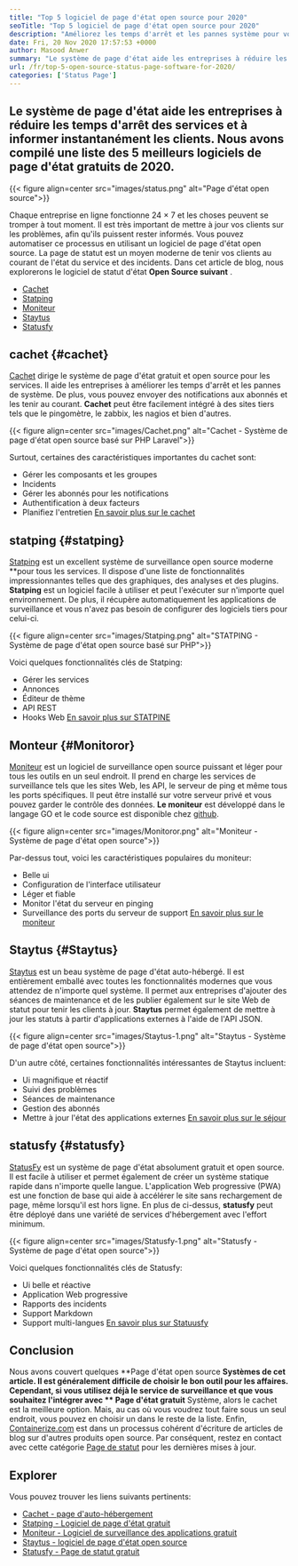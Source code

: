```yaml
---
title: "Top 5 logiciel de page d'état open source pour 2020" 
seoTitle: "Top 5 logiciel de page d'état open source pour 2020" 
description: "Améliorez les temps d'arrêt et les pannes système pour vos services à l'aide de systèmes de page d'état gratuits et open source. Envoyez des notifications pour mettre à jour les clients." 
date: Fri, 20 Nov 2020 17:57:53 +0000
author: Masood Anwer
summary: "Le système de page d'état aide les entreprises à réduire les temps d'arrêt des services et à informer instantanément les clients. Nous avons compilé une liste des 5 meilleurs logiciels de page d'état gratuits de 2020." 
url: /fr/top-5-open-source-status-page-software-for-2020/
categories: ['Status Page']
---
```


## Le système de page d'état aide les entreprises à réduire les temps d'arrêt des services et à informer instantanément les clients. Nous avons compilé une liste des 5 meilleurs logiciels de page d'état gratuits de 2020.

{{< figure align=center src="images/status.png" alt="Page d'état open source">}}

Chaque entreprise en ligne fonctionne 24 × 7 et les choses peuvent se tromper à tout moment. Il est très important de mettre à jour vos clients sur les problèmes, afin qu'ils puissent rester informés. Vous pouvez automatiser ce processus en utilisant un logiciel de page d'état open source. La page de statut est un moyen moderne de tenir vos clients au courant de l'état du service et des incidents. Dans cet article de blog, nous explorerons le logiciel de statut d'état **Open Source suivant** .
  * [Cachet][1]
  * [Statping][2]
  * [Moniteur][3]
  * [Staytus][4]
  * [Statusfy][5]

## cachet   {#cachet}
[Cachet][6] dirige le système de page d'état gratuit et open source pour les services. Il aide les entreprises à améliorer les temps d'arrêt et les pannes de système. De plus, vous pouvez envoyer des notifications aux abonnés et les tenir au courant. **Cachet**  peut être facilement intégré à des sites tiers tels que le pingomètre, le zabbix, les nagios et bien d'autres.

{{< figure align=center src="images/Cachet.png" alt="Cachet - Système de page d'état open source basé sur PHP Laravel">}}

Surtout, certaines des caractéristiques importantes du cachet sont:
  * Gérer les composants et les groupes
  * Incidents
  * Gérer les abonnés pour les notifications
  * Authentification à deux facteurs
  * Planifiez l'entretien
[En savoir plus sur le cachet][7]

## statping   {#statping}
[Statping][8] est un excellent système de surveillance open source moderne **pour tous les services. Il dispose d'une liste de fonctionnalités impressionnantes telles que des graphiques, des analyses et des plugins.  **Statping**   est un logiciel facile à utiliser et peut l'exécuter sur n'importe quel environnement. De plus, il récupère automatiquement les applications de surveillance et vous n'avez pas besoin de configurer des logiciels tiers pour celui-ci.

{{< figure align=center src="images/Statping.png" alt="STATPING - Système de page d'état open source basé sur PHP">}}

Voici quelques fonctionnalités clés de Statping:
  * Gérer les services
  * Annonces
  * Éditeur de thème
  * API REST
  * Hooks Web
[En savoir plus sur STATPINE][9]

## Monteur   {#Monitoror}
[Moniteur][10] est un logiciel de surveillance open source puissant et léger pour tous les outils en un seul endroit. Il prend en charge les services de surveillance tels que les sites Web, les API, le serveur de ping et même tous les ports spécifiques. Il peut être installé sur votre serveur privé et vous pouvez garder le contrôle des données. **Le moniteur**  est développé dans le langage GO et le code source est disponible chez [github][11].

{{< figure align=center src="images/Monitoror.png" alt="Moniteur - Système de page d'état open source">}}

Par-dessus tout, voici les caractéristiques populaires du moniteur:
  * Belle ui
  * Configuration de l'interface utilisateur
  * Léger et fiable
  * Monitor l'état du serveur en pinging
  * Surveillance des ports du serveur de support
[En savoir plus sur le moniteur][12]

## Staytus   {#Staytus}
[Staytus][13] est un beau système de page d'état auto-hébergé. Il est entièrement emballé avec toutes les fonctionnalités modernes que vous attendez de n'importe quel système. Il permet aux entreprises d'ajouter des séances de maintenance et de les publier également sur le site Web de statut pour tenir les clients à jour. **Staytus**  permet également de mettre à jour les statuts à partir d'applications externes à l'aide de l'API JSON.

{{< figure align=center src="images/Staytus-1.png" alt="Staytus - Système de page d'état open source">}}

D'un autre côté, certaines fonctionnalités intéressantes de Staytus incluent:
  * Ui magnifique et réactif
  * Suivi des problèmes
  * Séances de maintenance
  * Gestion des abonnés
  * Mettre à jour l'état des applications externes
[En savoir plus sur le séjour][14]

## statusfy   {#statusfy}
[StatusFy][15] est un système de page d'état absolument gratuit et open source. Il est facile à utiliser et permet également de créer un système statique rapide dans n'importe quelle langue. L'application Web progressive (PWA) est une fonction de base qui aide à accélérer le site sans rechargement de page, même lorsqu'il est hors ligne. En plus de ci-dessus, **statusfy**  peut être déployé dans une variété de services d'hébergement avec l'effort minimum.

{{< figure align=center src="images/Statusfy-1.png" alt="Statusfy - Système de page d'état open source">}}

Voici quelques fonctionnalités clés de Statusfy:
  * Ui belle et réactive
  * Application Web progressive
  * Rapports des incidents
  * Support Markdown
  * Support multi-langues
[En savoir plus sur Statuusfy][16]

## Conclusion
Nous avons couvert quelques **Page d'état open source  **Systèmes de cet article. Il est généralement difficile de choisir le bon outil pour les affaires. Cependant, si vous utilisez déjà le service de surveillance et que vous souhaitez l'intégrer avec **  Page d'état gratuit**  Système, alors le cachet est la meilleure option. Mais, au cas où vous voudrez tout faire sous un seul endroit, vous pouvez en choisir un dans le reste de la liste.
Enfin, [Containerize.com][17] est dans un processus cohérent d'écriture de articles de blog sur d'autres produits open source. Par conséquent, restez en contact avec cette catégorie [Page de statut][18] pour les dernières mises à jour.

## Explorer
Vous pouvez trouver les liens suivants pertinents:
  * [Cachet - page d'auto-hébergement][7]
  * [Statping - Logiciel de page d'état gratuit][9]
  * [Moniteur - Logiciel de surveillance des applications gratuit][12]
  * [Staytus - logiciel de page d'état open source][14]
  * [Statusfy - Page de statut gratuit][16]

  
[1]: #Cachet
[2]: #Statping
[3]: #Monitoror
[4]: #Staytus
[5]: #Statusfy
[6]: https://cachethq.io/
[7]: https://products.containerize.com/status/cachet
[8]: https://statping.com
[9]: https://products.containerize.com/status/statping
[10]: https://monitoror.com
[11]: https://github.com/monitoror/monitoror
[12]: https://products.containerize.com/status/monitoror
[13]: https://staytus.co
[14]: https://products.containerize.com/status/staytus
[15]: https://marquez.co/statusfy
[16]: https://products.containerize.com/status/statusfy
[17]: https://containerize.com
[18]: https://blog.containerize.com/category/status-page/
